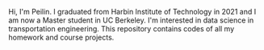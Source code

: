 Hi, I'm Peilin. I graduated from Harbin Institute of Technology in 2021 and I am now a Master student in UC Berkeley. 
I'm interested in data science in transportation engineering.
This repository contains codes of all my homework and course projects.
